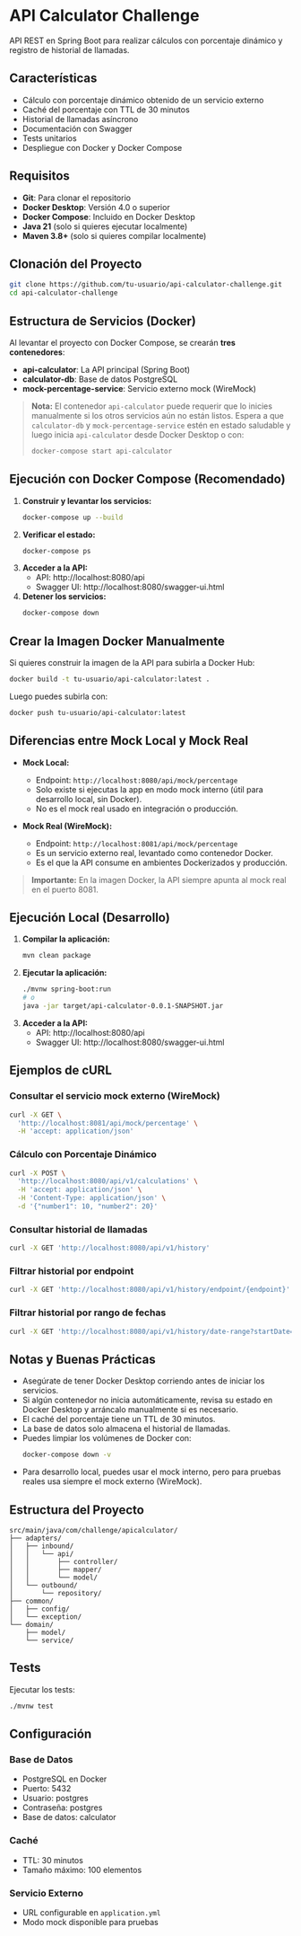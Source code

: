 # API Calculator Challenge

API REST en Spring Boot para realizar cálculos con porcentaje dinámico y registro de historial de llamadas.

## Características

- Cálculo con porcentaje dinámico obtenido de un servicio externo
- Caché del porcentaje con TTL de 30 minutos
- Historial de llamadas asíncrono
- Documentación con Swagger
- Tests unitarios
- Despliegue con Docker y Docker Compose

## Requisitos

- **Git**: Para clonar el repositorio
- **Docker Desktop**: Versión 4.0 o superior
- **Docker Compose**: Incluido en Docker Desktop
- **Java 21** (solo si quieres ejecutar localmente)
- **Maven 3.8+** (solo si quieres compilar localmente)

## Clonación del Proyecto

```bash
git clone https://github.com/tu-usuario/api-calculator-challenge.git
cd api-calculator-challenge
```

## Estructura de Servicios (Docker)

Al levantar el proyecto con Docker Compose, se crearán **tres contenedores**:

- **api-calculator**: La API principal (Spring Boot)
- **calculator-db**: Base de datos PostgreSQL
- **mock-percentage-service**: Servicio externo mock (WireMock)

> **Nota:** El contenedor `api-calculator` puede requerir que lo inicies manualmente si los otros servicios aún no están listos. Espera a que `calculator-db` y `mock-percentage-service` estén en estado saludable y luego inicia `api-calculator` desde Docker Desktop o con:
> ```bash
> docker-compose start api-calculator
> ```

## Ejecución con Docker Compose (Recomendado)

1. **Construir y levantar los servicios:**
   ```bash
   docker-compose up --build
   ```
2. **Verificar el estado:**
   ```bash
   docker-compose ps
   ```
3. **Acceder a la API:**
   - API: http://localhost:8080/api
   - Swagger UI: http://localhost:8080/swagger-ui.html
4. **Detener los servicios:**
   ```bash
   docker-compose down
   ```

## Crear la Imagen Docker Manualmente

Si quieres construir la imagen de la API para subirla a Docker Hub:

```bash
docker build -t tu-usuario/api-calculator:latest .
```

Luego puedes subirla con:
```bash
docker push tu-usuario/api-calculator:latest
```

## Diferencias entre Mock Local y Mock Real

- **Mock Local:**
  - Endpoint: `http://localhost:8080/api/mock/percentage`
  - Solo existe si ejecutas la app en modo mock interno (útil para desarrollo local, sin Docker).
  - No es el mock real usado en integración o producción.

- **Mock Real (WireMock):**
  - Endpoint: `http://localhost:8081/api/mock/percentage`
  - Es un servicio externo real, levantado como contenedor Docker.
  - Es el que la API consume en ambientes Dockerizados y producción.

> **Importante:** En la imagen Docker, la API siempre apunta al mock real en el puerto 8081.

## Ejecución Local (Desarrollo)

1. **Compilar la aplicación:**
   ```bash
   mvn clean package
   ```
2. **Ejecutar la aplicación:**
   ```bash
   ./mvnw spring-boot:run
   # o
   java -jar target/api-calculator-0.0.1-SNAPSHOT.jar
   ```
3. **Acceder a la API:**
   - API: http://localhost:8080/api
   - Swagger UI: http://localhost:8080/swagger-ui.html

## Ejemplos de cURL

### Consultar el servicio mock externo (WireMock)
```bash
curl -X GET \
  'http://localhost:8081/api/mock/percentage' \
  -H 'accept: application/json'
```

### Cálculo con Porcentaje Dinámico
```bash
curl -X POST \
  'http://localhost:8080/api/v1/calculations' \
  -H 'accept: application/json' \
  -H 'Content-Type: application/json' \
  -d '{"number1": 10, "number2": 20}'
```

### Consultar historial de llamadas
```bash
curl -X GET 'http://localhost:8080/api/v1/history'
```

### Filtrar historial por endpoint
```bash
curl -X GET 'http://localhost:8080/api/v1/history/endpoint/{endpoint}'
```

### Filtrar historial por rango de fechas
```bash
curl -X GET 'http://localhost:8080/api/v1/history/date-range?startDate=2024-01-01T00:00:00&endDate=2024-12-31T23:59:59'
```

## Notas y Buenas Prácticas

- Asegúrate de tener Docker Desktop corriendo antes de iniciar los servicios.
- Si algún contenedor no inicia automáticamente, revisa su estado en Docker Desktop y arráncalo manualmente si es necesario.
- El caché del porcentaje tiene un TTL de 30 minutos.
- La base de datos solo almacena el historial de llamadas.
- Puedes limpiar los volúmenes de Docker con:
  ```bash
  docker-compose down -v
  ```
- Para desarrollo local, puedes usar el mock interno, pero para pruebas reales usa siempre el mock externo (WireMock).

## Estructura del Proyecto

```
src/main/java/com/challenge/apicalculator/
├── adapters/
│   ├── inbound/
│   │   └── api/
│   │       ├── controller/
│   │       ├── mapper/
│   │       └── model/
│   └── outbound/
│       └── repository/
├── common/
│   ├── config/
│   └── exception/
└── domain/
    ├── model/
    └── service/
```

## Tests

Ejecutar los tests:
```bash
./mvnw test
```

## Configuración

### Base de Datos

- PostgreSQL en Docker
- Puerto: 5432
- Usuario: postgres
- Contraseña: postgres
- Base de datos: calculator

### Caché

- TTL: 30 minutos
- Tamaño máximo: 100 elementos

### Servicio Externo

- URL configurable en `application.yml`
- Modo mock disponible para pruebas

